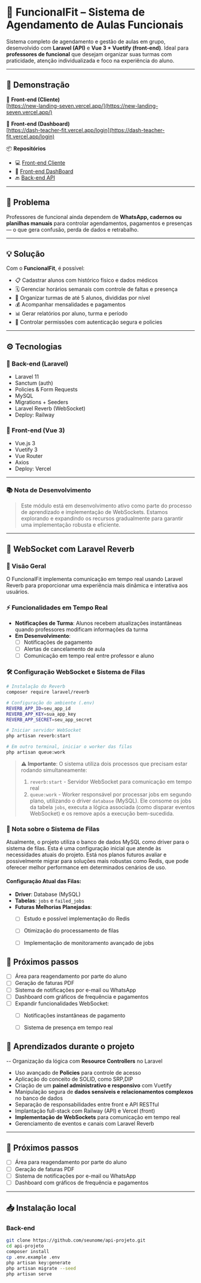 # 📅 FuncionalFit – Sistema de Agendamento de Aulas Funcionais

Sistema completo de agendamento e gestão de aulas em grupo, desenvolvido com **Laravel (API)** e **Vue 3 + Vuetify (front-end)**. Ideal para **professores de funcional** que desejam organizar suas turmas com praticidade, atenção individualizada e foco na experiência do aluno.

---

## 🚀 Demonstração

🔗 **Front-end (Cliente)**  
[https://new-landing-seven.vercel.app/](https://new-landing-seven.vercel.app/)

🔗 **Front-end (Dashboard)**  
[https://dash-teacher-fit.vercel.app/login](https://dash-teacher-fit.vercel.app/login)

📦 **Repositórios**
- 💻 [Front-end Cliente](https://github.com/RafaelOlive26sp/newLanding)
- 💼 [Front-end DashBoard](https://github.com/RafaelOlive26sp/dashTeacher_fit)
- 🔙 [Back-end API](https://github.com/RafaelOlive26sp/api_fit)

---

## 🎯 Problema

Professores de funcional ainda dependem de **WhatsApp, cadernos ou planilhas manuais** para controlar agendamentos, pagamentos e presenças — o que gera confusão, perda de dados e retrabalho.

---

## 💡 Solução

Com o **FuncionalFit**, é possível:

- 📋 Cadastrar alunos com histórico físico e dados médicos
- 🗓️ Gerenciar horários semanais com controle de faltas e presença
- 👥 Organizar turmas de até 5 alunos, divididas por nível
- 💰 Acompanhar mensalidades e pagamentos
- 📊 Gerar relatórios por aluno, turma e período
- 🔐 Controlar permissões com autenticação segura e policies

---

## ⚙️ Tecnologias

### 🔧 Back-end (Laravel)
- Laravel 11
- Sanctum (auth)
- Policies & Form Requests
- MySQL
- Migrations + Seeders
- Laravel Reverb (WebSocket)
- Deploy: Railway

### 🎨 Front-end (Vue 3)
- Vue.js 3
- Vuetify 3
- Vue Router
- Axios
- Deploy: Vercel

---
### 📚 Nota de Desenvolvimento

> Este módulo está em desenvolvimento ativo como parte do processo de aprendizado e implementação de WebSockets. Estamos explorando e expandindo os recursos gradualmente para garantir uma implementação robusta e eficiente.


---


## 🔌 WebSocket com Laravel Reverb

### 📡 Visão Geral
O FuncionalFit implementa comunicação em tempo real usando Laravel Reverb para proporcionar uma experiência mais dinâmica e interativa aos usuários.

### ⚡ Funcionalidades em Tempo Real
- **Notificações de Turma**: Alunos recebem atualizações instantâneas quando professores modificam informações da turma
- **Em Desenvolvimento**:
    - [ ] Notificações de pagamento
    - [ ] Alertas de cancelamento de aula
    - [ ] Comunicação em tempo real entre professor e aluno

### 🛠️ Configuração WebSocket e Sistema de Filas

```bash
# Instalação do Reverb
composer require laravel/reverb

# Configuração do ambiente (.env)
REVERB_APP_ID=seu_app_id
REVERB_APP_KEY=sua_app_key
REVERB_APP_SECRET=seu_app_secret

# Iniciar servidor WebSocket
php artisan reverb:start

# Em outro terminal, iniciar o worker das filas
php artisan queue:work
```

> **⚠️ Importante**: O sistema utiliza dois processos que precisam estar rodando simultaneamente:
> 1. `reverb:start` - Servidor WebSocket para comunicação em tempo real
> 2. `queue:work` - Worker responsável por processar jobs em segundo plano, utilizando o driver `database` (MySQL). Ele consome os jobs da tabela `jobs`, executa a lógica associada (como disparar eventos WebSocket) e os remove após a execução bem-sucedida.

>
### 📝 Nota sobre o Sistema de Filas
Atualmente, o projeto utiliza o banco de dados MySQL como driver para o sistema de filas. Esta é uma configuração inicial que atende às necessidades atuais do projeto. Está nos planos futuros avaliar e possivelmente migrar para soluções mais robustas como Redis, que pode oferecer melhor performance em determinados cenários de uso.
#### Configuração Atual das Filas:
- **Driver**: Database (MySQL)
- **Tabelas**: `jobs` e `failed_jobs`
- **Futuras Melhorias Planejadas**:
    - [ ] Estudo e possível implementação do Redis
    - [ ] Otimização do processamento de filas
    - [ ] Implementação de monitoramento avançado de jobs


## 🧪 Próximos passos

- [ ] Área para reagendamento por parte do aluno
- [ ] Geração de faturas PDF
- [ ] Sistema de notificações por e-mail ou WhatsApp
- [ ] Dashboard com gráficos de frequência e pagamentos
- [ ] Expandir funcionalidades WebSocket:
    - [ ] Notificações instantâneas de pagamento
    - [ ] Sistema de presença em tempo real




## 🧠 Aprendizados durante o projeto

-- Organização da lógica com **Resource Controllers** no Laravel
- Uso avançado de **Policies** para controle de acesso
- Aplicação do conceito de SOLID, como SRP,DIP
- Criação de um **painel administrativo e responsivo** com Vuetify
- Manipulação segura de **dados sensíveis e relacionamentos complexos** no banco de dados
- Separação de responsabilidades entre front e API RESTful
- Implantação full-stack com Railway (API) e Vercel (front)
- **Implementação de WebSockets** para comunicação em tempo real
- Gerenciamento de eventos e canais com Laravel Reverb




---

## 🧪 Próximos passos

- [ ] Área para reagendamento por parte do aluno
- [ ] Geração de faturas PDF
- [ ] Sistema de notificações por e-mail ou WhatsApp
- [ ] Dashboard com gráficos de frequência e pagamentos

---

## 📥 Instalação local

### Back-end
```bash
git clone https://github.com/seunome/api-projeto.git
cd api-projeto
composer install
cp .env.example .env
php artisan key:generate
php artisan migrate --seed
php artisan serve
